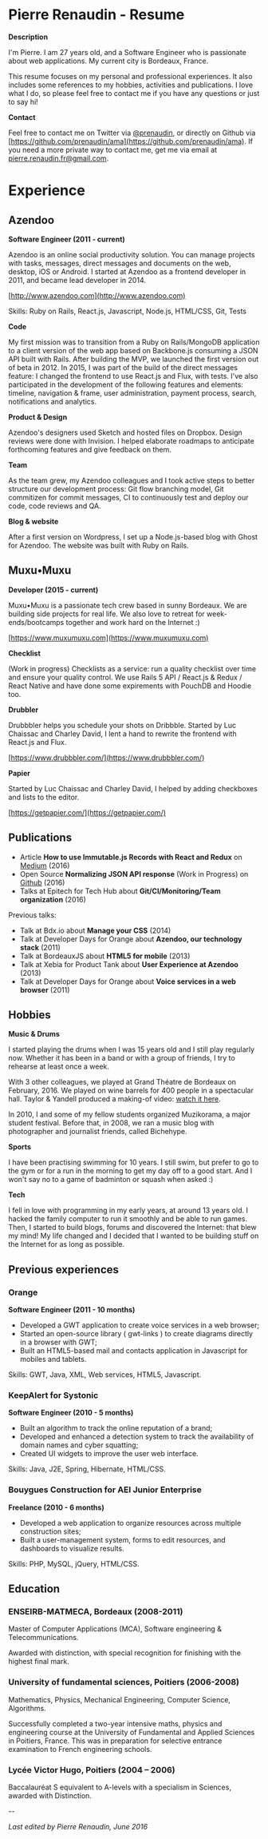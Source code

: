 # Pierre Renaudin - Resume

**Description**

I'm Pierre. I am 27 years old, and a Software Engineer who is passionate about web applications. My current city is Bordeaux, France.

This resume focuses on my personal and professional experiences. It also includes some references to my hobbies, activities and publications. I love what I do, so please feel free to contact me if you have any questions or just to say hi!

**Contact**

Feel free to contact me on Twitter via [@prenaudin](https://www.twitter.com/prenaudin), or directly on Github via [https://github.com/prenaudin/ama](https://github.com/prenaudin/ama). If you need a more private way to contact me, get me via email at pierre.renaudin.fr@gmail.com.


# Experience

## Azendoo
**Software Engineer (2011 - current)**

Azendoo is an online social productivity solution. You can manage projects with tasks, messages, direct messages and documents on the web, desktop, iOS or Android. I started at Azendoo as a frontend developer in 2011, and became lead developer in 2014.

[http://www.azendoo.com](http://www.azendoo.com)

Skills: Ruby on Rails, React.js, Javascript, Node.js, HTML/CSS, Git, Tests

**Code**

My first mission was to transition from a Ruby on Rails/MongoDB application to a client version of the web app based on Backbone.js consuming a JSON API built with Rails. After building the MVP, we launched the first version out of beta in 2012. In 2015, I was part of the build of the direct messages feature: I changed the frontend to use React.js and Flux, with tests. I've also participated in the development of the following features and elements: timeline, navigation & frame, user administration, payment process, search, notifications and analytics.

**Product & Design**

Azendoo's designers used Sketch and hosted files on Dropbox. Design reviews were done with Invision. I helped elaborate roadmaps to anticipate forthcoming features and give feedback on them.

**Team**

As the team grew, my Azendoo colleagues and I took active steps to better structure our development process: Git flow branching model, Git commitizen for commit messages, CI to continuously test and deploy our code, code reviews and QA.

**Blog & website**

After a first version on Wordpress, I set up a Node.js-based blog with Ghost for Azendoo. The website was built with Ruby on Rails.


## Muxu•Muxu

**Developer (2015 - current)**

Muxu•Muxu is a passionate tech crew based in sunny Bordeaux. We are building side
projects for real life. We also love to retreat for week-ends/bootcamps together and work hard on the Internet :)

[https://www.muxumuxu.com](https://www.muxumuxu.com)

**Checklist**

(Work in progress) Checklists as a service: run a quality checklist over time and ensure your quality control. We use Rails 5 API / React.js & Redux / React Native and have done some expirements with PouchDB and Hoodie too.

**Drubbler**

Drubbbler helps you schedule your shots on Dribbble. Started by Luc Chaissac and Charley David, I lent a hand to rewrite the frontend with React.js and Flux.

[https://www.drubbbler.com/](https://www.drubbbler.com/)

**Papier**

Started by Luc Chaissac and Charley David, I helped by adding checkboxes and lists to the editor.

[https://getpapier.com/](https://getpapier.com/)


## Publications

- Article **How to use Immutable.js Records with React and Redux** on [Medium](https://medium.com/@pierrerenaudin/immutable-record-react-redux-99f389ed676) (2016)
- Open Source **Normalizing JSON API response** (Work in Progress) on [Github](https://github.com/prenaudin/normalize-json-api) (2016)
- Talks at Epitech for Tech Hub about **Git/CI/Monitoring/Team organization** (2016)
 
Previous talks:

- Talk at Bdx.io about **Manage your CSS** (2014)
- Talk at Developer Days for Orange about **Azendoo, our technology stack** (2011)
- Talk at BordeauxJS about **HTML5 for mobile** (2013)
- Talk at Xebia for Product Tank about **User Experience at Azendoo** (2013)
- Talk at Developer Days for Orange about **Voice services in a web browser** (2011)

## Hobbies

**Music & Drums** 

I started playing the drums when I was 15 years old and I still play regularly now. Whether it has been in a band or with a group of friends, I try to rehearse at least once a week.

With 3 other colleagues, we played at Grand Théatre de Bordeaux on February, 2016. We played on wine barrels for 400 people in a spectacular hall. Taylor & Yandell produced a making-of video: [watch it here](https://www.youtube.com/watch?v=0a6l7J3W9H0).

In 2010, I and some of my fellow students organized Muzikorama, a major student festival. Before that, in 2008, we ran a music blog with photographer and journalist friends, called Bichehype.


**Sports**

I have been practising swimming for 10 years. I still swim, but prefer to go to the gym or for a run in the morning to get my day off to a good start. And I won't say no to a game of badminton or squash when asked :)


**Tech**

I fell in love with programming in my early years, at around 13 years old. I hacked the family computer to run it smoothly and be able to run games. Then, I started to build blogs, forums and discovered the Internet: that blew my mind! My life changed and I decided that I wanted to be building stuff on the Internet for as long as possible.


## Previous experiences

### Orange

**Software Engineer (2011 - 10 months)**

- Developed a GWT application to create voice services in a web browser;
- Started an open-source library ( gwt-links ) to create diagrams directly in a browser with GWT;
- Built an HTML5-based mail and contacts application in Javascript for mobiles and tablets.

Skills: GWT, Java, XML, Web services, HTML5, Javascript.

### KeepAlert for Systonic

**Software Engineer (2010 - 5 months)**

- Built an algorithm to track the online reputation of a brand;
- Developed and enhanced a detection system to track the availability of domain names and cyber squatting;
- Created UI widgets to improve the user web interface.

Skills: Java, J2E, Spring, Hibernate, HTML/CSS.

### Bouygues Construction for AEI Junior Enterprise 

**Freelance (2010 - 6 months)**

- Developed a web application to organize resources across multiple construction sites;
- Built a user-management system, forms to edit resources, and dashboards to visualize results.

Skills: PHP, MySQL, jQuery, HTML/CSS.


## Education

### ENSEIRB-MATMECA, Bordeaux (2008-2011)

Master of Computer Applications (MCA), Software engineering & Telecommunications.

Awarded with distinction, with special recognition for finishing with the highest final mark.

### University of fundamental sciences, Poitiers (2006-2008)

Mathematics, Physics, Mechanical Engineering, Computer Science, Algorithms.

Successfully completed a two-year intensive maths, physics and engineering course at the University of Fundamental and Applied Sciences in Poitiers, France. This was in preparation for selective entrance examination to French engineering schools. 

### Lycée Victor Hugo, Poitiers (2004 – 2006)
Baccalauréat S equivalent to A-levels with a specialism in Sciences, awarded with Distinction.


--

*Last edited by Pierre Renaudin, June 2016*